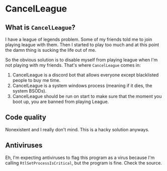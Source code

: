 # CancelLeague

## What is `CancelLeague`?

I have a league of legends problem. Some of my friends told me to join playing league with them. Then I started to play too much and at this point the damn thing is sucking the life out of me.

So the obvious solution is to disable myself from playing league when I'm not playing with my friends. That's where `CancelLeague` comes in:

1. CancelLeague is a discord bot that allows everyone except blacklisted people to buy me time.
2. CancelLeague is a system windows process (meaning if it dies, the system BSODs).
3. CancelLeague should be run on start to make sure that the moment you boot up, you are banned from playing League.

## Code quality

Nonexistent and I really don't mind. This is a hacky solution anyways.

## Antiviruses

Eh, I'm expecting antiviruses to flag this program as a virus because I'm calling `RtlSetProcessIsCritical`, but the program is fine. Check the source.